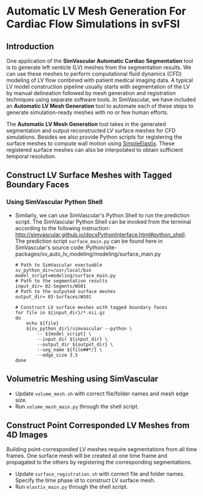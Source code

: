 # Automatic LV Mesh Generation For Cardiac Flow Simulations in svFSI

## Introduction

One application of the **SimVascular Automatic Cardiac Segmentation** tool is to generate left venticle (LV) meshes from the segmentation results. We can use these meshes to perform computational fluid dynamics (CFD) modeling of LV flow combined with patient medical imaging data.  A typical LV model construction pipeline usually starts with segmentation of the LV by manual delineation followed by mesh generation and registration techniques using separate software tools. In SimVascular, we have included an **Automatic LV Mesh Generation** tool to automate each of these steps to generate simulation-ready meshes with no or few human efforts. 

The  **Automatic LV Mesh Generation** tool takes in the generated segmentation and output reconstructed LV surface meshes for CFD simulations. Besides we also provide Python scripts for registering the surface meshes to compute wall motion using [SimpleElastix](https://simpleelastix.github.io/). These registered surface meshes can also be interpolated to obtain sufficient temporal resolution.

## Construct LV Surface Meshes with Tagged Boundary Faces

### Using SimVascular Python Shell

* Similarly, we can use SimVascular's Python Shell to run the prediction script. The SimVascular Python Shell can be invoked from the terminal according to the following instruction: http://simvascular.github.io/docsPythonInterface.html#python_shell. The prediction script `surface_main.py` can be found here in SimVascular's source code: Python/site-packages/sv_auto_lv_modeling/modeling/surface_main.py

    ```
    # Path to SimVascular exectuable
    sv_python_dir=/usr/local/bin
    model_script=modeling/surface_main.py
    # Path to the segmentation results
    input_dir= 02-Segmnts/WS01
    # Path to the outputed surface meshes
    output_dir= 03-Surfaces/WS01
    
    # Construct LV surface meshes with tagged boundary faces
    for file in ${input_dir}/*.nii.gz
    do 
        echo ${file}
        ${sv_python_dir}/simvascular --python \
            -- ${model_script} \
            --input_dir ${input_dir} \
            --output_dir ${output_dir} \
            --seg_name ${file##*/} \
            --edge_size 3.5
    done
    ```

## Volumetric Meshing using SimVascular 
* Update `volume_mesh.sh` with correct file/folder names and mesh edge size.
*  Run `volume_mesh_main.py` through the shell script.

## Construct Point Corresponded LV Meshes from 4D Images

Building point-corresponded LV meshes require segmentations from all time frames. One surface mesh will be created at one time frame and propagated to the others by registering the corresponding segmentations.

* Update `surface_registration.sh` with correct file and folder names. Specify the time phase id to construct LV surface mesh.
* Run `elastix_main.py` through the shell script.
